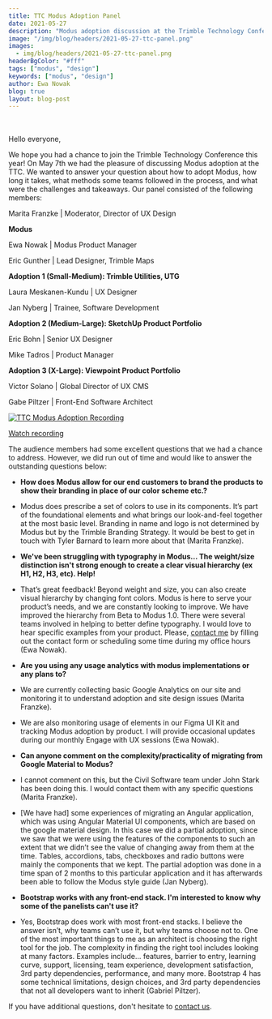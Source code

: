 ```yaml
---
title: TTC Modus Adoption Panel
date: 2021-05-27
description: "Modus adoption discussion at the Trimble Technology Conference 2021. "
image: "/img/blog/headers/2021-05-27-ttc-panel.png"
images:
  - img/blog/headers/2021-05-27-ttc-panel.png
headerBgColor: "#fff"
tags: ["modus", "design"]
keywords: ["modus", "design"]
author: Ewa Nowak
blog: true
layout: blog-post
---
```


<br><br>
Hello everyone,

We hope you had a chance to join the Trimble Technology Conference this year! On May 7th we had the pleasure of discussing Modus adoption at the TTC. We wanted to answer your question about how to adopt Modus, how long it takes, what methods some teams followed in the process, and what were the challenges and takeaways. Our panel consisted of the following members:

Marita Franzke | Moderator, Director of UX Design

**Modus**

Ewa Nowak | Modus Product Manager

Eric Gunther | Lead Designer, Trimble Maps

**Adoption 1 (Small-Medium): Trimble Utilities, UTG**

Laura Meskanen-Kundu | UX Designer

Jan Nyberg | Trainee, Software Development

**Adoption 2 (Medium-Large): SketchUp Product Portfolio**

Eric Bohn | Senior UX Designer

Mike Tadros | Product Manager

**Adoption 3 (X-Large): Viewpoint Product Portfolio**

Victor Solano | Global Director of UX CMS

Gabe Piltzer | Front-End Software Architect

<a href="https://drive.google.com/file/d/1dcLEnSITxKCWHcjZGzZicFn7BrlQdhhr/view">![TTC Modus Adoption Recording](/img/ttc-panel-video.png)</a>

<a href="https://drive.google.com/file/d/1dcLEnSITxKCWHcjZGzZicFn7BrlQdhhr/view" target="_blank" class="btn btn-primary mb-1">
Watch recording
</a>
<p>

The audience members had some excellent questions that we had a chance to address. However, we did run out of time and would like to answer the outstanding questions below:

- **How does Modus allow for our end customers to brand the products to show their branding in place of our color scheme etc.?**

- Modus does prescribe a set of colors to use in its components. It’s part of the foundational elements and what brings our look-and-feel together at the most basic level. Branding in name and logo is not determined by Modus but by the Trimble Branding Strategy. It would be best to get in touch with Tyler Barnard to learn more about that (Marita Franzke).

- **We've been struggling with typography in Modus... The weight/size distinction isn't strong enough to create a clear visual hierarchy (ex H1, H2, H3, etc). Help!**

- That’s great feedback! Beyond weight and size, you can also create visual hierarchy by changing font colors. Modus is here to serve your product’s needs, and we are constantly looking to improve. We have improved the hierarchy from Beta to Modus 1.0. There were several teams involved in helping to better define typography. I would love to hear specific examples from your product. Please, [contact me](/community/contact/) by filling out the contact form or scheduling some time during my office hours (Ewa Nowak).

- **Are you using any usage analytics with modus implementations or any plans to?**

- We are currently collecting basic Google Analytics on our site and monitoring it to understand adoption and site design issues (Marita Franzke).

- We are also monitoring usage of elements in our Figma UI Kit and tracking Modus adoption by product. I will provide occasional updates during our monthly Engage with UX sessions (Ewa Nowak).

- **Can anyone comment on the complexity/practicality of migrating from Google Material to Modus?**

- I cannot comment on this, but the Civil Software team under John Stark has been doing this. I would contact them with any specific questions (Marita Franzke).

- [We have had] some experiences of migrating an Angular application, which was using Angular Material UI components, which are based on the google material design. In this case we did a partial adoption, since we saw that we were using the features of the components to such an extent that we didn’t see the value of changing away from them at the time. Tables, accordions, tabs, checkboxes and radio buttons were mainly the components that we kept. The partial adoption was done in a time span of 2 months to this particular application and it has afterwards been able to follow the Modus style guide (Jan Nyberg).

- **Bootstrap works with any front-end stack. I'm interested to know why some of the panelists can't use it?**

- Yes, Bootstrap does work with most front-end stacks. I believe the answer isn’t, why teams can’t use it, but why teams choose not to. One of the most important things to me as an architect is choosing the right tool for the job. The complexity in finding the right tool includes looking at many factors. Examples include... features, barrier to entry, learning curve, support, licensing, team experience, development satisfaction, 3rd party dependencies, performance, and many more. Bootstrap 4 has some technical limitations, design choices, and 3rd party dependencies that not all developers want to inherit (Gabriel Piltzer).

If you have additional questions, don't hesitate to [contact us](/community/contact/).
